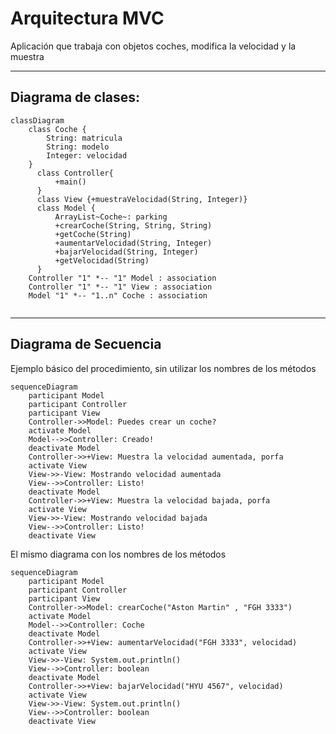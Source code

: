 # Arquitectura MVC

Aplicación que trabaja con objetos coches, modifica la velocidad y la muestra

---
## Diagrama de clases:

```mermaid
classDiagram
    class Coche {
        String: matricula
        String: modelo
        Integer: velocidad
    }
      class Controller{
          +main()
      }
      class View {+muestraVelocidad(String, Integer)}
      class Model {
          ArrayList~Coche~: parking
          +crearCoche(String, String, String)
          +getCoche(String)
          +aumentarVelocidad(String, Integer)
          +bajarVelocidad(String, Integer)
          +getVelocidad(String)
      }
    Controller "1" *-- "1" Model : association
    Controller "1" *-- "1" View : association
    Model "1" *-- "1..n" Coche : association
      
```

---

## Diagrama de Secuencia

Ejemplo básico del procedimiento, sin utilizar los nombres de los métodos


```mermaid
sequenceDiagram
    participant Model
    participant Controller
    participant View
    Controller->>Model: Puedes crear un coche?
    activate Model
    Model-->>Controller: Creado!
    deactivate Model
    Controller->>+View: Muestra la velocidad aumentada, porfa
    activate View
    View->>-View: Mostrando velocidad aumentada
    View-->>Controller: Listo!
    deactivate Model
    Controller->>+View: Muestra la velocidad bajada, porfa
    activate View
    View->>-View: Mostrando velocidad bajada
    View-->>Controller: Listo!
    deactivate View
```


El mismo diagrama con los nombres de los métodos

```mermaid
sequenceDiagram
    participant Model
    participant Controller
    participant View
    Controller->>Model: crearCoche("Aston Martin" , "FGH 3333")
    activate Model
    Model-->>Controller: Coche
    deactivate Model
    Controller->>+View: aumentarVelocidad("FGH 3333", velocidad)
    activate View
    View->>-View: System.out.println()
    View-->>Controller: boolean
    deactivate Model
    Controller->>+View: bajarVelocidad("HYU 4567", velocidad)
    activate View
    View->>-View: System.out.println()
    View-->>Controller: boolean
    deactivate View
```



